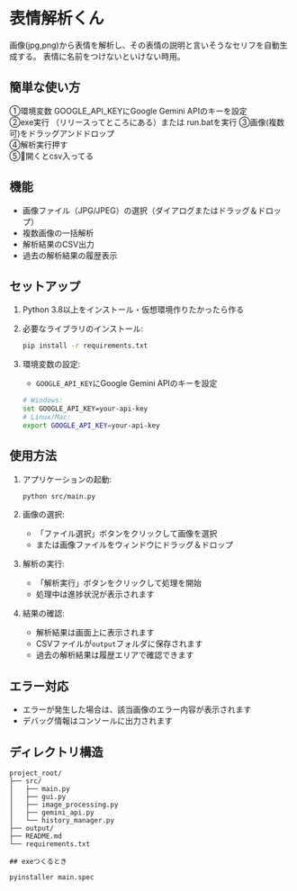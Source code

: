 # 表情解析くん

画像(jpg,png)から表情を解析し、その表情の説明と言いそうなセリフを自動生成する。
表情に名前をつけないといけない時用。  


## 簡単な使い方

①環境変数 GOOGLE_API_KEYにGoogle Gemini APIのキーを設定  
②exe実行 （リリースってところにある）または run.batを実行
③画像(複数可)をドラッグアンドドロップ  
④解析実行押す  
⑤📁開くとcsv入ってる


## 機能

- 画像ファイル（JPG/JPEG）の選択（ダイアログまたはドラッグ＆ドロップ）
- 複数画像の一括解析
- 解析結果のCSV出力
- 過去の解析結果の履歴表示

## セットアップ

1. Python 3.8以上をインストール・仮想環境作りたかったら作る

3. 必要なライブラリのインストール:
   ```bash
   pip install -r requirements.txt
   ```

4. 環境変数の設定:
   - `GOOGLE_API_KEY`にGoogle Gemini APIのキーを設定
   ```bash
   # Windows:
   set GOOGLE_API_KEY=your-api-key
   # Linux/Mac:
   export GOOGLE_API_KEY=your-api-key
   ```

## 使用方法

1. アプリケーションの起動:
   ```bash
   python src/main.py
   ```

2. 画像の選択:
   - 「ファイル選択」ボタンをクリックして画像を選択
   - または画像ファイルをウィンドウにドラッグ＆ドロップ

3. 解析の実行:
   - 「解析実行」ボタンをクリックして処理を開始
   - 処理中は進捗状況が表示されます

4. 結果の確認:
   - 解析結果は画面上に表示されます
   - CSVファイルが`output`フォルダに保存されます
   - 過去の解析結果は履歴エリアで確認できます

## エラー対応

- エラーが発生した場合は、該当画像のエラー内容が表示されます
- デバッグ情報はコンソールに出力されます

## ディレクトリ構造

```
project_root/
├── src/
│   ├── main.py
│   ├── gui.py
│   ├── image_processing.py
│   ├── gemini_api.py
│   └── history_manager.py
├── output/
├── README.md
└── requirements.txt

## exeつくるとき  

pyinstaller main.spec